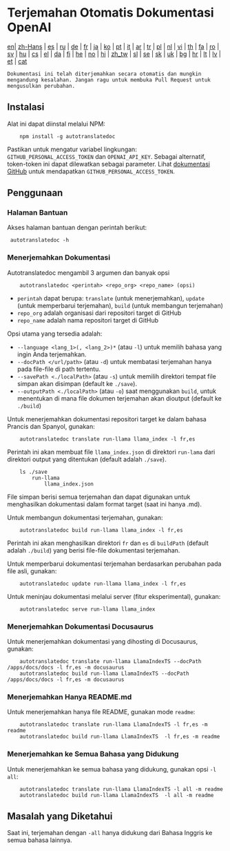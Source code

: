 
# Terjemahan Otomatis Dokumentasi OpenAI

[en](../README.md)| [zh-Hans](/i18n/README_zh-Hans.md) | [es](/i18n/README_es.md) | [ru](/i18n/README_ru.md) | [de](/i18n/README_de.md) | [fr](/i18n/README_fr.md) | [ja](/i18n/README_ja.md) | [ko](/i18n/README_ko.md) | [pt](/i18n/README_pt.md) | [it](/i18n/README_it.md) | [ar](/i18n/README_ar.md) | [tr](/i18n/README_tr.md) | [pl](/i18n/README_pl.md) | [nl](/i18n/README_nl.md) | [vi](/i18n/README_vi.md) | [th](/i18n/README_th.md) | [fa](/i18n/README_fa.md) | [ro](/i18n/README_ro.md) | [sv](/i18n/README_sv.md) | [hu](/i18n/README_hu.md) | [cs](/i18n/README_cs.md) | [el](/i18n/README_el.md) | [da](/i18n/README_da.md) | [fi](/i18n/README_fi.md) | [he](/i18n/README_he.md) | [no](/i18n/README_no.md) | [hi](/i18n/README_hi.md) | [zh_tw](/i18n/README_zh_tw.md) | [sl](/i18n/README_sl.md) | [se](/i18n/README_se.md) | [sk](/i18n/README_sk.md) | [uk](/i18n/README_uk.md) | [bg](/i18n/README_bg.md) | [hr](/i18n/README_hr.md) | [lt](/i18n/README_lt.md) | [lv](/i18n/README_lv.md) | [et](/i18n/README_et.md) | [cat](/i18n/README_cat.md) 

```Dokumentasi ini telah diterjemahkan secara otomatis dan mungkin mengandung kesalahan. Jangan ragu untuk membuka Pull Request untuk mengusulkan perubahan.```


## Instalasi 

Alat ini dapat diinstal melalui NPM:


```
    npm install -g autotranslatedoc
```

Pastikan untuk mengatur variabel lingkungan: `GITHUB_PERSONAL_ACCESS_TOKEN` dan `OPENAI_API_KEY`. Sebagai alternatif, token-token ini dapat dilewatkan sebagai parameter. Lihat [dokumentasi GitHub](https://docs.github.com/en/github/authenticating-to-github/creating-a-personal-access-token) untuk mendapatkan `GITHUB_PERSONAL_ACCESS_TOKEN`.
## Penggunaan


### Halaman Bantuan
Akses halaman bantuan dengan perintah berikut:
```
 autotranslatedoc -h
```
### Menerjemahkan Dokumentasi

Autotranslatedoc mengambil 3 argumen dan banyak opsi

```
    autotranslatedoc <perintah> <repo_org> <repo_name> (opsi)
```

- ```perintah``` dapat berupa: ```translate``` (untuk menerjemahkan), ```update``` (untuk memperbarui terjemahan), ```build``` (untuk membangun terjemahan)
- ```repo_org``` adalah organisasi dari repositori target di GitHub
- ```repo_name``` adalah nama repositori target di GitHub

Opsi utama yang tersedia adalah:

- ```--language <lang_1>(, <lang_2>)*``` (atau ```-l```) untuk memilih bahasa yang ingin Anda terjemahkan.
- ```--docPath </url/path>``` (atau ```-d```) untuk membatasi terjemahan hanya pada file-file di path tertentu.
- ```--savePath <./localPath>``` (atau ```-s```) untuk memilih direktori tempat file simpan akan disimpan (default ke ```./save```).
- ```--outputPath <./localPath>``` (atau ```-o```) saat menggunakan ```build```, untuk menentukan di mana file dokumen terjemahan akan dioutput (default ke ```./build```)



Untuk menerjemahkan dokumentasi repositori target ke dalam bahasa Prancis dan Spanyol, gunakan:
```
    autotranslatedoc translate run-llama llama_index -l fr,es
```


Perintah ini akan membuat file `llama_index.json` di direktori `run-lama` dari direktori output yang ditentukan (default adalah `./save`).
```
    ls ./save
        run-llama
            llama_index.json 
```
File simpan berisi semua terjemahan dan dapat digunakan untuk menghasilkan dokumentasi dalam format target (saat ini hanya .md).

Untuk membangun dokumentasi terjemahan, gunakan:

```
    autotranslatedoc build run-llama llama_index -l fr,es
```


Perintah ini akan menghasilkan direktori `fr` dan `es` di `buildPath` (default adalah `./build`) yang berisi file-file dokumentasi terjemahan.

Untuk memperbarui dokumentasi terjemahan berdasarkan perubahan pada file asli, gunakan:

```
    autotranslatedoc update run-llama llama_index -l fr,es
```


Untuk meninjau dokumentasi melalui server (fitur eksperimental), gunakan:
```
    autotranslatedoc serve run-llama llama_index
```
### Menerjemahkan Dokumentasi Docusaurus

Untuk menerjemahkan dokumentasi yang dihosting di Docusaurus, gunakan:

```
    autotranslatedoc translate run-llama LlamaIndexTS --docPath /apps/docs/docs -l fr,es -m docusaurus
    autotranslatedoc build run-llama LlamaIndexTS --docPath /apps/docs/docs -l fr,es -m docusaurus
```
### Menerjemahkan Hanya README.md

Untuk menerjemahkan hanya file README, gunakan mode `readme`:

```
    autotranslatedoc translate run-llama LlamaIndexTS -l fr,es -m readme
    autotranslatedoc build run-llama LlamaIndexTS  -l fr,es -m readme
```
### Menerjemahkan ke Semua Bahasa yang Didukung

Untuk menerjemahkan ke semua bahasa yang didukung, gunakan opsi `-l all`:

```
    autotranslatedoc translate run-llama LlamaIndexTS -l all -m readme
    autotranslatedoc build run-llama LlamaIndexTS  -l all -m readme
```
## Masalah yang Diketahui

Saat ini, terjemahan dengan `-all` hanya didukung dari Bahasa Inggris ke semua bahasa lainnya.
